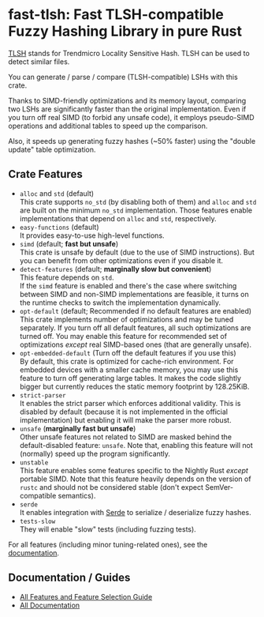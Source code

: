 # fast-tlsh: Fast TLSH-compatible Fuzzy Hashing Library in pure Rust

[TLSH](https://tlsh.org/) stands for Trendmicro Locality Sensitive Hash.
TLSH can be used to detect similar files.

You can generate / parse / compare (TLSH-compatible) LSHs with this crate.

Thanks to SIMD-friendly optimizations and its memory layout, comparing two LSHs
are significantly faster than the original implementation.  Even if you turn
off real SIMD (to forbid any unsafe code), it employs pseudo-SIMD operations
and additional tables to speed up the comparison.

Also, it speeds up generating fuzzy hashes (~50% faster) using the
"double update" table optimization.


## Crate Features

*   `alloc` and `std` (default)  
    This crate supports `no_std` (by disabling both of them) and
    `alloc` and `std` are built on the minimum `no_std` implementation.
    Those features enable implementations that depend on `alloc` and `std`,
    respectively.
*   `easy-functions` (default)  
    It provides easy-to-use high-level functions.
*   `simd` (default; **fast but unsafe**)  
    This crate is unsafe by default (due to the use of SIMD instructions).
    But you can benefit from other optimizations even if you disable it.
*   `detect-features` (default; **marginally slow but convenient**)  
    This feature depends on `std`.  
    If the `simd` feature is enabled and there's the case where switching
    between SIMD and non-SIMD implementations are feasible, it turns on the
    runtime checks to switch the implementation dynamically.
*   `opt-default` (default; Recommended if no default features are enabled)  
    This crate implements number of optimizations and may be tuned separately.
    If you turn off all default features, all such optimizations are turned off.
    You may enable this feature for recommended set of optimizations *except*
    real SIMD-based ones (that are generally unsafe).
*   `opt-embedded-default` (Turn off the default features if you use this)  
    By default, this crate is optimized for cache-rich environment.
    For embedded devices with a smaller cache memory, you may use this feature
    to turn off generating large tables.  It makes the code slightly
    bigger but currently reduces the static memory footprint by 128.25KiB.
*   `strict-parser`  
    It enables the strict parser which enforces additional validity.
    This is disabled by default (because it is not implemented in the official
    implementation) but enabling it will make the parser more robust.
*   `unsafe` (**marginally fast but unsafe**)  
    Other unsafe features not related to SIMD are masked behind the
    default-disabled feature: `unsafe`.  Note that, enabling this feature will
    not (normally) speed up the program significantly.
*   `unstable`  
    This feature enables some features specific to the Nightly Rust *except*
    portable SIMD.  Note that this feature heavily depends on the version of
    `rustc` and should not be considered stable (don't expect SemVer-compatible
    semantics).
*   `serde`  
    It enables integration with [Serde](https://serde.rs/) to serialize /
    deserialize fuzzy hashes.
*   `tests-slow`  
    They will enable "slow" tests (including fuzzing tests).

For all features (including minor tuning-related ones), see the
[documentation](crate::_docs::features).


## Documentation / Guides

*   [All Features and Feature Selection Guide](crate::_docs::features)
*   [All Documentation](crate::_docs)
